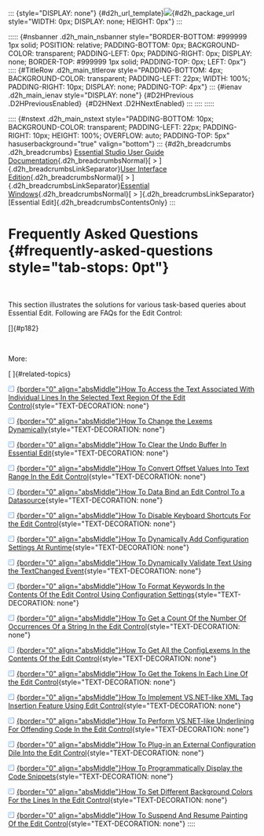 ::: {style="DISPLAY: none"}
[](ms-xhelp:///?Id=d2h_url_template){#d2h_url_template}![](!package_url!){#d2h_package_url style="WIDTH: 0px; DISPLAY: none; HEIGHT: 0px"}
:::

::::: {#nsbanner .d2h_main_nsbanner style="BORDER-BOTTOM: #999999 1px solid; POSITION: relative; PADDING-BOTTOM: 0px; BACKGROUND-COLOR: transparent; PADDING-LEFT: 0px; PADDING-RIGHT: 0px; DISPLAY: none; BORDER-TOP: #999999 1px solid; PADDING-TOP: 0px; LEFT: 0px"}
:::: {#TitleRow .d2h_main_titlerow style="PADDING-BOTTOM: 4px; BACKGROUND-COLOR: transparent; PADDING-LEFT: 22px; WIDTH: 100%; PADDING-RIGHT: 10px; DISPLAY: none; PADDING-TOP: 4px"}
::: {#ienav .d2h_main_ienav style="DISPLAY: none"}
[](ms-xhelp:///?Id=c9fa5375-9ce2-481b-a1c4-23edad70e769){#D2HPrevious .D2HPreviousEnabled}  [](ms-xhelp:///?Id=66428488-5c51-4e64-acf9-d06ad1b610cf){#D2HNext .D2HNextEnabled}
:::
::::
:::::

:::: {#nstext .d2h_main_nstext style="PADDING-BOTTOM: 10px; BACKGROUND-COLOR: transparent; PADDING-LEFT: 22px; PADDING-RIGHT: 10px; HEIGHT: 100%; OVERFLOW: auto; PADDING-TOP: 5px" hasuserbackground="true" valign="bottom"}
::: {#d2h_breadcrumbs .d2h_breadcrumbs}
[Essential Studio User Guide Documentation](ms-xhelp:///?Id=12457748-09e3-4d74-a240-8e049cedf030){.d2h_breadcrumbsNormal}[ \> ]{.d2h_breadcrumbsLinkSeparator}[User Interface Edition](ms-xhelp:///?Id=c29296b7-531c-413b-a0ec-488ca1f7f669){.d2h_breadcrumbsNormal}[ \> ]{.d2h_breadcrumbsLinkSeparator}[Essential Windows](ms-xhelp:///?Id=e60759d8-47a4-4570-9d7a-16a68d63f2ea){.d2h_breadcrumbsNormal}[ \> ]{.d2h_breadcrumbsLinkSeparator}[Essential Edit]{.d2h_breadcrumbsContentsOnly}
:::

# Frequently Asked Questions {#frequently-asked-questions style="tab-stops: 0pt"}

 

This section illustrates the solutions for various task-based queries about Essential Edit. Following are FAQs for the Edit Control:

[]{#p182} 

 

More:

[ ]{#related-topics}

[![](button.gif){border="0" align="absMiddle"}How To Access the Text Associated With Individual Lines In the Selected Text Region Of the Edit Control](ms-xhelp:///?Id=66428488-5c51-4e64-acf9-d06ad1b610cf){style="TEXT-DECORATION: none"}

[![](button.gif){border="0" align="absMiddle"}How To Change the Lexems Dynamically](ms-xhelp:///?Id=3b90d03b-c88c-42a8-9c82-a0118542195d){style="TEXT-DECORATION: none"}

[![](button.gif){border="0" align="absMiddle"}How To Clear the Undo Buffer In Essential Edit](ms-xhelp:///?Id=2b1703fd-99dc-44e2-88ae-e66907fe3387){style="TEXT-DECORATION: none"}

[![](button.gif){border="0" align="absMiddle"}How To Convert Offset Values Into Text Range In the Edit Control](ms-xhelp:///?Id=8a09a12a-df21-4d2e-a084-b7c0c579370d){style="TEXT-DECORATION: none"}

[![](button.gif){border="0" align="absMiddle"}How To Data Bind an Edit Control To a Datasource](ms-xhelp:///?Id=215f28f3-a5b6-45ef-8dd0-96bfe28ddf07){style="TEXT-DECORATION: none"}

[![](button.gif){border="0" align="absMiddle"}How To Disable Keyboard Shortcuts For the Edit Control](ms-xhelp:///?Id=22283028-40a2-4573-a57b-4c4e872d7595){style="TEXT-DECORATION: none"}

[![](button.gif){border="0" align="absMiddle"}How To Dynamically Add Configuration Settings At Runtime](ms-xhelp:///?Id=d059be49-a718-48a4-81fb-d9ff7b87d52a){style="TEXT-DECORATION: none"}

[![](button.gif){border="0" align="absMiddle"}How To Dynamically Validate Text Using the TextChanged Event](ms-xhelp:///?Id=1096b7fa-542b-4cb0-8514-1c19a006891f){style="TEXT-DECORATION: none"}

[![](button.gif){border="0" align="absMiddle"}How To Format Keywords In the Contents Of the Edit Control Using Configuration Settings](ms-xhelp:///?Id=3fe7ca83-e7af-4fe7-874f-6393146bb2e1){style="TEXT-DECORATION: none"}

[![](button.gif){border="0" align="absMiddle"}How To Get a Count Of the Number Of Occurrences Of a String In the Edit Control](ms-xhelp:///?Id=83fb6e72-23cb-4a8d-ade9-07947a73ea6c){style="TEXT-DECORATION: none"}

[![](button.gif){border="0" align="absMiddle"}How To Get All the ConfigLexems In the Contents Of the Edit Control](ms-xhelp:///?Id=7d097cda-153b-4eba-bdde-e0244ce78e99){style="TEXT-DECORATION: none"}

[![](button.gif){border="0" align="absMiddle"}How To Get the Tokens In Each Line Of the Edit Control](ms-xhelp:///?Id=0c58b0e0-d555-4678-aaae-9824976e7967){style="TEXT-DECORATION: none"}

[![](button.gif){border="0" align="absMiddle"}How To Implement VS.NET-like XML Tag Insertion Feature Using Edit Control](ms-xhelp:///?Id=1efcfc74-3207-4ddb-bf1e-caa9c573a6b0){style="TEXT-DECORATION: none"}

[![](button.gif){border="0" align="absMiddle"}How To Perform VS.NET-like Underlining For Offending Code In the Edit Control](ms-xhelp:///?Id=21573526-5df4-4373-9281-b0e42dbdaf21){style="TEXT-DECORATION: none"}

[![](button.gif){border="0" align="absMiddle"}How To Plug-in an External Configuration Dile Into the Edit Control](ms-xhelp:///?Id=cf70faf2-62a3-43ce-9ec2-680bf9abcef1){style="TEXT-DECORATION: none"}

[![](button.gif){border="0" align="absMiddle"}How To Programmatically Display the Code Snippets](ms-xhelp:///?Id=782abc87-75e1-4596-92a8-cbe49056abf6){style="TEXT-DECORATION: none"}

[![](button.gif){border="0" align="absMiddle"}How To Set Different Background Colors For the Lines In the Edit Control](ms-xhelp:///?Id=7ab9cc68-8dde-4e71-a985-e4956631e073){style="TEXT-DECORATION: none"}

[![](button.gif){border="0" align="absMiddle"}How To Suspend And Resume Painting Of the Edit Control](ms-xhelp:///?Id=291d14fd-8879-4ad2-b443-daea93541dbf){style="TEXT-DECORATION: none"}
::::
